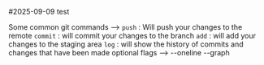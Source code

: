 #2025-09-09 test

Some common git commands -->
    `push` : Will push your changes to the remote
    `commit` : will commit your changes to the branch
    `add` : will add your changes to the staging area
    `log` : will show the history of commits and changes that have been made
        optional flags --> --oneline --graph
